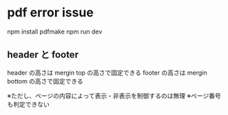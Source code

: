 # pdf error issue

npm install pdfmake
npm run dev

## header と footer

header の高さは mergin top の高さで固定できる
footer の高さは mergin bottom の高さで固定できる

※ただし、ページの内容によって表示・非表示を制御するのは無理
※ページ番号も判定できない
